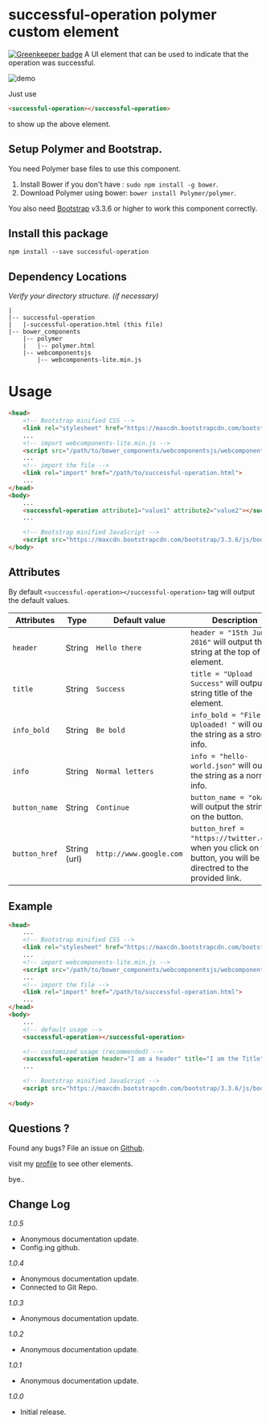# successful-operation polymer custom element

[![Greenkeeper badge](https://badges.greenkeeper.io/vajahath/successful-operation.svg)](https://greenkeeper.io/)
A UI element that can be used to indicate that the operation was successful.

![demo](https://lh3.googleusercontent.com/0zg3RagahMb1JcUyAbwl1sb2aPWOSZ6dUFD_QAcQ53O5OHwmTmik8OZiBCyz01vI0i8qoTgXiOYyYw=w694-h245-no "<successful-operation> element")

Just use
```html
<successful-operation></successful-operation>
```
to show up the above element.

## Setup Polymer and Bootstrap.

You need Polymer base files to use this component.

1. Install Bower if you don't have : `sudo npm install -g bower`.
2. Download Polymer using bower: `bower install Polymer/polymer`.

You also need [Bootstrap](http://getbootstrap.com/getting-started/#download) v3.3.6 or higher to work this component correctly.

## Install this package

`npm install --save successful-operation`

## Dependency Locations

_Verify your directory structure. (if necessary)_ 
```
|
|-- successful-operation
|   |-successful-operation.html (this file)
|-- bower_components
    |-- polymer
    |   |-- polymer.html
    |-- webcomponentsjs
        |-- webcomponents-lite.min.js
```

# Usage

```html
<head>
    <!-- Bootstrap minified CSS -->
    <link rel="stylesheet" href="https://maxcdn.bootstrapcdn.com/bootstrap/3.3.6/css/bootstrap.min.css" integrity="sha384-1q8mTJOASx8j1Au+a5WDVnPi2lkFfwwEAa8hDDdjZlpLegxhjVME1fgjWPGmkzs7" crossorigin="anonymous">
    ...
    <!-- import webcomponents-lite.min.js -->
    <script src="/path/to/bower_components/webcomponentsjs/webcomponents-lite.min.js"></script>
    ...
    <!-- import the file -->
    <link rel="import" href="/path/to/successful-operation.html">
    ...
</head>
<body>
    ...
    <successful-operation attribute1="value1" attribute2="value2"></successful-operation>
    ...

    <!-- Bootstrap minified JavaScript -->
    <script src="https://maxcdn.bootstrapcdn.com/bootstrap/3.3.6/js/bootstrap.min.js" integrity="sha384-0mSbJDEHialfmuBBQP6A4Qrprq5OVfW37PRR3j5ELqxss1yVqOtnepnHVP9aJ7xS" crossorigin="anonymous"></script>
</body>

```


## Attributes

By default `<successful-operation></successful-operation>` tag will output the default values.

Attributes      | Type        | Default value           | Description                               
--------------- | ----------- | ----------------------- | ------------------------------------------
`header`        | String      | `Hello there`           | `header = "15th June 2016"` will output the string at the top of the element.
`title`         | String      | `Success`               | `title = "Upload Success"` will output the string title of the element.
`info_bold`     | String      | `Be bold`               | `info_bold = "File Uploaded! "` will output the string as a strong info.
`info`          | String      | `Normal letters`        | `info = "hello-world.json"` will output the string as a normal info.
`button_name`   | String      | `Continue`              | `button_name = "okay"` will output the string on the button.
`button_href`   | String (url)| `http://www.google.com` | `button_href = "https://twitter.com"`: when you click on the button, you will be directred to the provided link.

## Example 

```html
<head>
    ...
    <!-- Bootstrap minified CSS -->
    <link rel="stylesheet" href="https://maxcdn.bootstrapcdn.com/bootstrap/3.3.6/css/bootstrap.min.css" integrity="sha384-1q8mTJOASx8j1Au+a5WDVnPi2lkFfwwEAa8hDDdjZlpLegxhjVME1fgjWPGmkzs7" crossorigin="anonymous">
    ...
    <!-- import webcomponents-lite.min.js -->
    <script src="/path/to/bower_components/webcomponentsjs/webcomponents-lite.min.js"></script>
    ...
    <!-- import the file -->
    <link rel="import" href="/path/to/successful-operation.html">
    ...
</head>
<body>
    ...
    <!-- default usage -->
    <successful-operation></successful-operation>

    <!-- customized usage (recommended) -->
    <successful-operation header="I am a header" title="I am the Title"></successful-operation>
    ...       

    <!-- Bootstrap minified JavaScript -->
    <script src="https://maxcdn.bootstrapcdn.com/bootstrap/3.3.6/js/bootstrap.min.js" integrity="sha384-0mSbJDEHialfmuBBQP6A4Qrprq5OVfW37PRR3j5ELqxss1yVqOtnepnHVP9aJ7xS" crossorigin="anonymous"></script>
 
</body>

```


## Questions ?

Found any bugs? File an issue on [Github](https://github.com/vajahath/successful-operation/issues).

visit my [profile](https://www.npmjs.com/~vaju) to see other elements.

bye..


## Change Log
*1.0.5*
* Anonymous documentation update.
* Config.ing github.

*1.0.4*
* Anonymous documentation update.
* Connected to Git Repo.

*1.0.3*
* Anonymous documentation update.

*1.0.2*
* Anonymous documentation update.

*1.0.1*
* Anonymous documentation update.

*1.0.0*
* Initial release.

